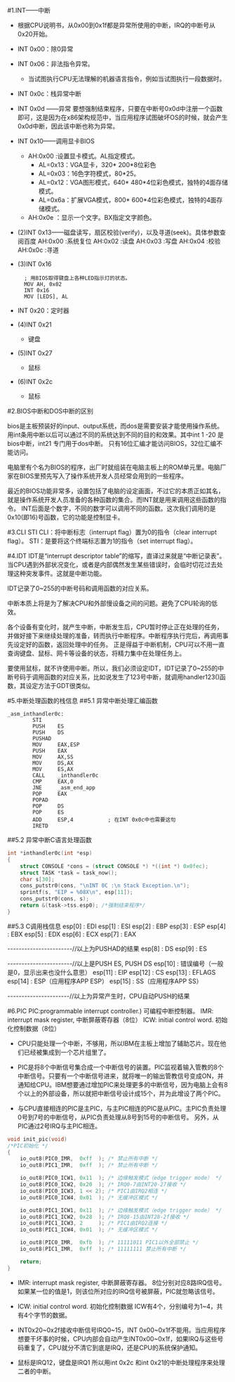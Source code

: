 #1.INT——中断


* 根据CPU说明书，从0x00到0x1f都是异常所使用的中断，IRQ的中断号从0x20开始。
* INT 0x00：除0异常
* INT 0x06：非法指令异常。
	* 当试图执行CPU无法理解的机器语言指令，例如当试图执行一段数据时。

* INT 0x0c：栈异常中断
* INT 0x0d ——异常
要想强制结束程序，只要在中断号0x0d中注册一个函数即可，这是因为在x86架构规范中，当应用程序试图破坏OS的时候，就会产生0x0d中断，因此该中断也称为异常。

* INT 0x10——调用显卡BIOS
	* AH:0x00 :设置显卡模式。AL指定模式。
		* AL=0x13：VGA显卡，320* 200*8位彩色
		* AL=0x03：16色字符模式，80*25。
		* AL=0x12：VGA图形模式，640* 480*4位彩色模式，独特的4面存储模式。
		* AL=0x6a：扩展VGA模式，800* 600*4位彩色模式，独特的4面存储模式。
	* AH:0x0e ：显示一个文字。BX指定文字颜色。

* (2)INT 0x13——磁盘读写，扇区校验(verify)，以及寻道(seek)。具体参数查阅百度
AH:0x00 :系统复位
AH:0x02 :读盘
AH:0x03 :写盘
AH:0x04 :校验
AH:0x0c :寻道

* (3)INT 0x16

		; 用BIOS取得键盘上各种LED指示灯的状态。
		MOV AH, 0x02
		INT 0x16
		MOV [LEDS], AL
	
* INT 0x20：定时器
* (4)INT 0x21
	* 键盘
* (5)INT 0x27
	* 鼠标
* (6)INT 0x2c
	* 鼠标

#2.BIOS中断和DOS中断的区别

bios是主板预装好的input、output系统，而dos是需要安装才能使用操作系统。用int条用中断以后可以通过不同的系统达到不同的目的和效果。其中int 1 -20 是bios中断，int21 专门用于dos中断。
只有16位汇编才能访问BIOS，32位汇编不能访问。

电脑里有个名为BIOS的程序，出厂时就组装在电脑主板上的ROM单元里。电脑厂家在BIOS里预先写入了操作系统开发人员经常会用到的一些程序。

最近的BIOS功能非常多，设置包括了电脑的设定画面，不过它的本质正如其名，就是操作系统开发人员准备的各种函数的集合。而INT就是用来调用这些函数的指令。
INT后面是个数字，不同的数字可以调用不同的函数。这次我们调用的是0x10(即16)号函数，它的功能是控制显卡。

#3.CLI STI
CLI：将中断标志（interrupt flag）置为0的指令（clear interrupt flag）。
STI：是要将这个终端标志置为1的指令（set interrupt flag）。

#4.IDT
IDT是“interrupt descriptor table”的缩写，直译过来就是“中断记录表”。当CPU遇到外部状况变化，或者是内部偶然发生某些错误时，会临时切花过去处理这种突发事件。这就是中断功能。

IDT记录了0~255的中断号码和调用函数的对应关系。

中断本质上将是为了解决CPU和外部慢设备之间的问题。避免了CPU轮询的低效。

各个设备有变化时，就产生中断，中断发生后，CPU暂时停止正在处理的任务，并做好接下来继续处理的准备，转而执行中断程序。中断程序执行完后，再调用事先设定好的函数，返回处理中的任务。
正是得益于中断机制，CPU可以不用一直查询键盘、鼠标、网卡等设备的状态，将精力集中在处理任务上。

要使用鼠标，就不许使用中断。所以，我们必须设定IDT，IDT记录了0~255的中断号码于调用函数的对应关系，比如说发生了123号中断，就调用handler123()函数，其设定方法于GDT很类似。

#5.中断处理函数的栈信息
##5.1 异常中断处理汇编函数
```
_asm_inthandler0c:
        STI
        PUSH    ES
        PUSH    DS
        PUSHAD
        MOV     EAX,ESP
        PUSH    EAX
        MOV     AX,SS
        MOV     DS,AX
        MOV     ES,AX
        CALL    _inthandler0c
        CMP     EAX,0
        JNE     _asm_end_app
        POP     EAX
        POPAD
        POP     DS
        POP     ES
        ADD     ESP,4           ; 在INT 0x0c中也需要这句
        IRETD
```

##5.2 异常中断C语言处理函数
```cpp
int *inthandler0c(int *esp)
{
    struct CONSOLE *cons = (struct CONSOLE *) *((int *) 0x0fec);
    struct TASK *task = task_now();
    char s[30];
    cons_putstr0(cons, "\nINT 0C :\n Stack Exception.\n");
    sprintf(s, "EIP = %08X\n", esp[11]);
    cons_putstr0(cons, s);
    return &(task->tss.esp0); /*强制结束程序*/
}
```
##5.3 C调用栈信息
esp[0]	:	EDI
esp[1]	:	ESI
esp[2]	:	EBP
esp[3]	:	ESP
esp[4]	:	EBX
esp[5]	:	EDX
esp[6]	:	ECX
esp[7]	:	EAX

-----------------------//以上为PUSHAD的结果
esp[8]	:	DS
esp[9]	:	ES

-----------------------//以上是PUSH ES, PUSH DS
esp[10]	:	错误编号（一般是0，显示出来也没什么意思）
esp[11]	:	EIP
esp[12]	:	CS
esp[13]	:	EFLAGS
esp[14]	:	ESP（应用程序APP ESP）
esp[15]	:	SS（应用程序APP SS）

----------------------//以上为异常产生时，CPU自动PUSH的结果


#6.PIC
	PIC:programmable interrupt controller.) 可编程中断控制器。
	IMR: interrupt mask register, 中断屏蔽寄存器（8位）
	ICW: initial control word. 初始化控制数据（8位）

* CPU只能处理一个中断，不够用，所以IBM在主板上增加了辅助芯片。现在他们已经被集成到一个芯片组里了。

* PIC是将8个中断信号集合成一个中断信号的装置。PIC监视着输入管教的8个中断信号。只要有一个中断信号进来，就将唯一的输出管教信号变成ON，并通知给CPU。IBM想要通过增加PIC来处理更多的中断信号，因为电脑上会有8个以上的外部设备，所以就把中断信号设计成15个，并为此增设了两个PIC。
 
* 与CPU直接相连的PIC是主PIC，与主PIC相连的PIC是从PIC。主PIC负责处理0号到7号的中断信号，从PIC负责处理从8号到15号的中断信号。
 另外，从PIC通过2号IRQ与主PIC相连。

```cpp
void init_pic(void)
/*PIC初始化 */
{
    io_out8(PIC0_IMR,  0xff  ); /* 禁止所有中断 */
    io_out8(PIC1_IMR,  0xff  ); /* 禁止所有中断 */

    io_out8(PIC0_ICW1, 0x11  ); /* 边缘触发模式（edge trigger mode） */
    io_out8(PIC0_ICW2, 0x20  ); /* IRQ0-7由INT20-27接收 */
    io_out8(PIC0_ICW3, 1 << 2); /* PIC1由IRQ2相连 */
    io_out8(PIC0_ICW4, 0x01  ); /* 无缓冲区模式 */

    io_out8(PIC1_ICW1, 0x11  ); /* 边缘触发模式（edge trigger mode） */
    io_out8(PIC1_ICW2, 0x28  ); /* IRQ8-15由INT28-2f接收 */
    io_out8(PIC1_ICW3, 2     ); /* PIC1由IRQ2连接 */
    io_out8(PIC1_ICW4, 0x01  ); /* 无缓冲区模式 */

    io_out8(PIC0_IMR,  0xfb  ); /* 11111011 PIC1以外全部禁止 */
    io_out8(PIC1_IMR,  0xff  ); /* 11111111 禁止所有中断 */

    return;
}
```

* IMR: interrupt mask register, 中断屏蔽寄存器。
8位分别对应8路IRQ信号。如果某一位的值是1，则该位所对应的IRQ信号被屏蔽，PIC就忽略该信号。

* ICW: initial control word. 初始化控制数据
ICW有4个，分别编号为1~4，共有4个字节的数据。

* INT0x20~0x2f接收中断信号IRQ0~15，INT 0x00~0x1f不能用。当应用程序想要干坏事的时候，CPU内部会自动产生INT0x00~0x1f，如果IRQ与这些号码重复了，CPU就分不清它到底是IRQ，还是CPU的系统保护通知。

* 鼠标是IRQ12，键盘是IRQ1
所以用int 0x2c 和int 0x21的中断处理程序来处理二者的中断。